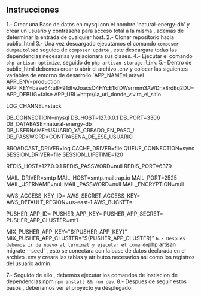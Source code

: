 

## Instrucciones
  1.- Crear una Base de datos en mysql con el nombre 'natural-energy-db' y crear un usuario y contraseña para acceso  total a la misma , ademas de determinar la entrada de cualquier host.
   2.- Clonar repositorio hacia public_html
   3.- Una vez descargado ejecutamos el comando `composer dumpautoload` seguido de `composer update` , este descargara todas las dependencias necesarias y relacionara sus clases.
   4.- Ejecutar el comando `php artisan optimize`, seguido de `php artisan storage:link`.
   5.- Dentro de public_html debemos crear o abrir el archivo .env y colocar las siguientes variables de entorno de desarrollo
   `APP_NAME=Laravel
APP_ENV=production
APP_KEY=base64:u8+91dtwJoacsO4HYcE1kfDWsrrmm3AWDhx8rdEq2DU=
APP_DEBUG=false
APP_URL=http://la_url_donde_vivira_el_sitio

LOG_CHANNEL=stack

DB_CONNECTION=mysql
DB_HOST=127.0.0.1
DB_PORT=3306
DB_DATABASE=natural-energy-db
DB_USERNAME=USUARIO_YA_CREADO_EN_PASO_!
DB_PASSWORD=CONTRASEÑA_DE_ESE_USUARIO

BROADCAST_DRIVER=log
CACHE_DRIVER=file
QUEUE_CONNECTION=sync
SESSION_DRIVER=file
SESSION_LIFETIME=120

REDIS_HOST=127.0.0.1
REDIS_PASSWORD=null
REDIS_PORT=6379

MAIL_DRIVER=smtp
MAIL_HOST=smtp.mailtrap.io
MAIL_PORT=2525
MAIL_USERNAME=null
MAIL_PASSWORD=null
MAIL_ENCRYPTION=null

AWS_ACCESS_KEY_ID=
AWS_SECRET_ACCESS_KEY=
AWS_DEFAULT_REGION=us-east-1
AWS_BUCKET=

PUSHER_APP_ID=
PUSHER_APP_KEY=
PUSHER_APP_SECRET=
PUSHER_APP_CLUSTER=mt1

MIX_PUSHER_APP_KEY="${PUSHER_APP_KEY}"
MIX_PUSHER_APP_CLUSTER="${PUSHER_APP_CLUSTER}"
`
6.- Despues debemos ir de nuevo al terminal y ejecutar el comando `php artisan migrate --seed` , esto se conectara con la base de datos declarada en el archivo .env y creara las tablas y atributos necesarios asi como los registros del usuario admin.

7.- Seguido de ello , debemos ejecutar los comandos de instlacion de dependencias npm  `npm install && run dev`.
8.- Despues de seguir estos pasos , deberiamos ver el proyecto ya desplegado.


